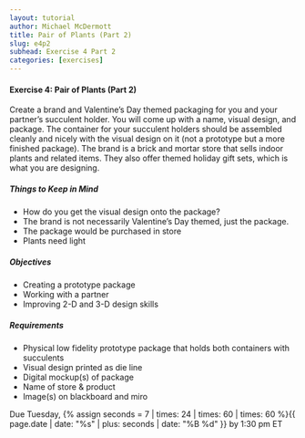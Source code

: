 ```yaml
---
layout: tutorial
author: Michael McDermott
title: Pair of Plants (Part 2)
slug: e4p2
subhead: Exercise 4 Part 2
categories: [exercises]
---
```

#### Exercise 4: Pair of Plants (Part 2)
Create a brand and Valentine’s Day themed packaging for you and your partner’s succulent holder. You will come up with a name, visual design, and package. The container for your succulent holders should be assembled cleanly and nicely with the visual design on it (not a prototype but a more finished package). The brand is a brick and mortar store that sells indoor plants and related items. They also offer themed holiday gift sets, which is what you are designing.

##### Things to Keep in Mind
* How do you get the visual design onto the package?
* The brand is not necessarily Valentine’s Day themed, just the package.
* The package would be purchased in store
* Plants need light

##### Objectives
* Creating a prototype package
* Working with a partner
* Improving 2-D and 3-D design skills

##### Requirements
* Physical low fidelity prototype package that holds both containers with succulents
* Visual design printed as die line
* Digital mockup(s) of package
* Name of store & product
* Image(s) on blackboard and miro

<span class="due">Due Tuesday, {% assign seconds = 7 | times: 24 | times: 60 | times: 60 %}{{ page.date | date: "%s" | plus: seconds | date: "%B %d" }} by 1:30 pm ET</span>